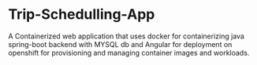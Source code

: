 # Trip-Schedulling-App
A Containerized web application that uses docker for containerizing java spring-boot backend with MYSQL db and Angular for deployment on openshift for provisioning and managing container images and workloads.

